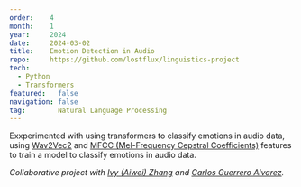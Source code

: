 ```yaml
---
order:    4
month:    1
year:     2024
date:     2024-03-02
title:    Emotion Detection in Audio
repo:     https://github.com/lostflux/linguistics-project
tech:
  - Python
  - Transformers
featured:   false
navigation: false
tag:        Natural Language Processing
---
```


Exxperimented with using transformers to classify emotions
in audio data, using [Wav2Vec2][wav2vec2] and
[MFCC (Mel-Frequency Cepstral Coefficients)][mfcc] features
to train a model to classify emotions in audio data.

_Collaborative project with
[Ivy (Aiwei) Zhang][ivy-zhang] and
[Carlos Guerrero Alvarez][carlos-alvarez]._

[ivy-zhang]:    https://github.com/theivyzhang
[carlos-alvarez]:  https://github.com/carlosguealv
[wav2vec2]:     https://huggingface.co/transformers/model_doc/wav2vec2.html
[mfcc]:         https://en.wikipedia.org/wiki/Mel-frequency_cepstrum
